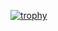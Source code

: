 [![trophy](https://github-profile-trophy.vercel.app/?username=massif-01&theme=gruvbox&no-frame=true&no-bg=true&margin-w=5)](https://github.com/ryo-ma/github-profile-trophy)

